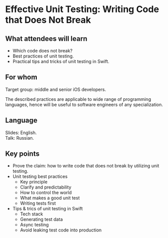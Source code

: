 # Effective Unit Testing: Writing Code that Does Not Break

## What attendees will learn

- Which code does not break?
- Best practices of unit testing.
- Practical tips and tricks of unit testing in Swift.

## For whom

Target group: middle and senior iOS developers. 

The described practices are applicable to wide range of programming languages, hence will be useful to software engineers of any specialization.

## Language

Slides: English.  
Talk: Russian.

## Key points

- Prove the claim: how to write code that does not break by utilizing unit testing.
- Unit testing best practices
  - Key principle
  - Clarify and predictability
  - How to control the world
  - What makes a good unit test
  - Writing tests first
- Tips & trics of unit testing in Swift
  - Tech stack
  - Generating test data
  - Async testing
  - Avoid leaking test code into production
